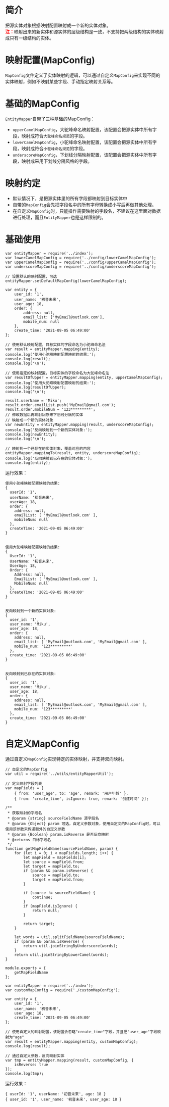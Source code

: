 # 简介
把源实体对象根据映射配置映射成一个新的实体对象。  
<span style="color:red;font-weight:bold;">注：</span>映射出来的新实体和源实体的层级结构是一致，不支持把两级结构的实体映射成只有一级结构的实体。  

# 映射配置(MapConfig)  
`MapConfig`文件定义了实体映射的逻辑，可以通过自定义`MapConfig`来实现不同的实体映射，例如不映射某些字段、手动指定映射关系等。

# 基础的MapConfig
`EntityMapper`自带了三种基础的MapConfig：  
- `upperCamelMapConfig`，大驼峰命名映射配置，该配置会把源实体中所有字段，映射成符合`大驼峰命名规范`的字段。
- `lowerCamelMapConfig`，小驼峰命名映射配置，该配置会把源实体中所有字段，映射成符合`小驼峰命名规范`的字段。  
- `underscoreMapConfig`，下划线分隔映射配置，该配置会把源实体中所有字段，映射成采用下划线分隔风格的字段。  

# 映射约定
- 默认情况下，是把源实体里的所有字段都映射到目标实体中
- 自带的`MapConfig`会先把字段名中的所有字母转换成小写后再做其他处理。  
- 在自定义`MapConfig`时，只能操作需要映射的字段名，不建议在这里面对数据进行处理，而且`EntityMapper`也是这样限制的。

# 基础使用
```
var entityMapper = require('../index');
var lowerCamelMapConfig = require('../config/lowerCamelMapConfig');
var upperCamelMapConfig = require('../config/upperCamelMapConfig');
var underscoreMapConfig = require('../config/underscoreMapConfig');

// 设置默认的映射配置，可选
entityMapper.setDefaultMapConfig(lowerCamelMapConfig);

var entity = {
    user_id: '1',
    user_name: '初音未来',
    user_age: 18,
    order: {
        address: null,
        email_list: ['MyEmail@outlook.com'],
        mobile_num: null
    },
    create_time: '2021-09-05 06:49:00'
};

// 使用默认映射配置，目标实体的字段命名为小驼峰命名法
var result = entityMapper.mapping(entity);
console.log('使用小驼峰映射配置映射的结果:');
console.log(result);
console.log('\n');

// 使用指定的映射配置，目标实体的字段命名为大驼峰命名法
var resultOfUpper = entityMapper.mapping(entity, upperCamelMapConfig);
console.log('使用大驼峰映射配置映射的结果:');
console.log(resultOfUpper);
console.log('\n');

result.userName = 'Miku';
result.order.emailList.push('MyEmail@gmail.com');
result.order.mobileNum = '123*********';
// 修改数据后再映射回原来下划线分隔的实体
// 映射成一个新的实体对象
var newEntity = entityMapper.mapping(result, underscoreMapConfig);
console.log('反向映射到一个新的实体对象:');
console.log(newEntity);
console.log('\n');

// 映射到一个已存在的实体对象，覆盖对应的内容
entityMapper.mappingTo(result, entity, underscoreMapConfig);
console.log('反向映射到已存在的实体对象:');
console.log(entity);
```
运行效果：
```
使用小驼峰映射配置映射的结果:
{
  userId: '1',
  userName: '初音未来',
  userAge: 18,
  order: {
    address: null,
    emailList: [ 'MyEmail@outlook.com' ],
    mobileNum: null
  },
  createTime: '2021-09-05 06:49:00'
}


使用大驼峰映射配置映射的结果:
{
  UserId: '1',
  UserName: '初音未来',
  UserAge: 18,
  Order: {
    Address: null,
    EmailList: [ 'MyEmail@outlook.com' ],
    MobileNum: null
  },
  CreateTime: '2021-09-05 06:49:00'
}


反向映射到一个新的实体对象:
{
  user_id: '1',
  user_name: 'Miku',
  user_age: 18,
  order: {
    address: null,
    email_list: [ 'MyEmail@outlook.com', 'MyEmail@gmail.com' ],
    mobile_num: '123*********'
  },
  create_time: '2021-09-05 06:49:00'
}


反向映射到已存在的实体对象:
{
  user_id: '1',
  user_name: 'Miku',
  user_age: 18,
  order: {
    address: null,
    email_list: [ 'MyEmail@outlook.com', 'MyEmail@gmail.com' ],
    mobile_num: '123*********'
  },
  create_time: '2021-09-05 06:49:00'
}
```

# 自定义MapConfig
通过自定义`MapConfig`实现特定的实体映射，并支持双向映射。  
```
// 自定义的MapConfig
var util = require('../utils/entityMapperUtil');

// 定义映射字段列表
var mapFields = [
    { from: 'user_age', to: 'age', remark: '用户年龄' },
    { from: 'create_time', isIgnore: true, remark: '创建时间' }];

/**
 * 获取映射的字段名
 * @param {string} sourceFieldName 源字段名
 * @param {Object} param 可选，自定义参数对象，使用自定义的MapConfig时，可以使用该参数来传递额外的自定义参数
 * @param {Boolean} param.isReverse 是否反向映射
 * @returns 目标字段名
 */
function getMapFieldName(sourceFieldName, param) {
    for (let i = 0; i < mapFields.length; i++) {
        let mapField = mapFields[i];
        let source = mapField.from;
        let target = mapField.to;
        if (param && param.isReverse) {
            source = mapField.to;
            target = mapField.from;
        }

        if (source != sourceFieldName) {
            continue;
        }
        if (mapField.isIgnore) {
            return null;
        }

        return target;
    }

    let words = util.splitFieldName(sourceFieldName);
    if (param && param.isReverse) {
        return util.joinStringByUnderscore(words);
    }
    return util.joinStringByLowerCamel(words);
}

module.exports = {
    getMapFieldName
};
```
```
var entityMapper = require('../index');
var customMapConfig = require('./customMapConfig');

var entity = {
    user_id: '1',
    user_name: '初音未来',
    user_age: 18,
    create_time: '2021-09-05 06:49:00'
};

// 使用自定义的映射配置，该配置会忽略"create_time"字段，并且把"user_age"字段映射为"age"
var result = entityMapper.mapping(entity, customMapConfig);
console.log(result);

// 通过自定义参数，反向映射实体
var tmp = entityMapper.mapping(result, customMapConfig, {
    isReverse: true
});
console.log(tmp);
```
运行效果：  
```
{ userId: '1', userName: '初音未来', age: 18 }
{ user_id: '1', user_name: '初音未来', user_age: 18 }
```